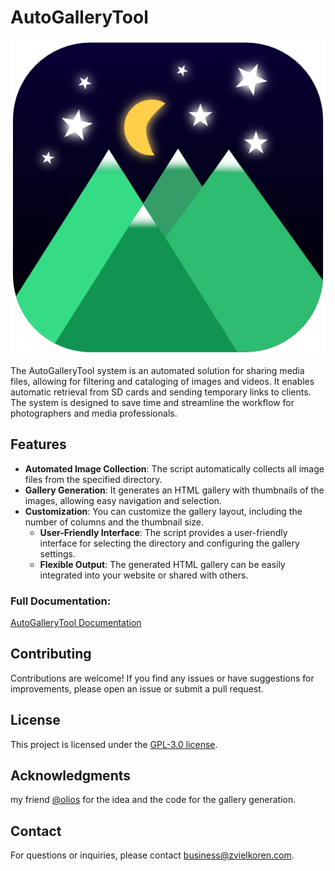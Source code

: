 # AutoGalleryTool
![AutoGalleryTool_Icon.png](/assets/icons/AutoGalleryTool_Icon.png "The Image for the app")

The AutoGalleryTool system is an automated solution for sharing media files, allowing for filtering and cataloging of images and videos. It enables automatic retrieval from SD cards and sending temporary links to clients. The system is designed to save time and streamline the workflow for photographers and media professionals.
## Features

- **Automated Image Collection**: The script automatically collects all image files from the specified directory.
- **Gallery Generation**: It generates an HTML gallery with thumbnails of the images, allowing easy navigation and selection.
- **Customization**: You can customize the gallery layout, including the number of columns and the thumbnail size.
    - **User-Friendly Interface**: The script provides a user-friendly interface for selecting the directory and configuring
      the gallery settings.
    - **Flexible Output**: The generated HTML gallery can be easily integrated into your website or shared with others.

### Full Documentation:
[AutoGalleryTool Documentation](https://github.com/zvielkoren/AutoGalleryTool/wiki)

## Contributing

Contributions are welcome! If you find any issues or have suggestions for improvements, please open an issue or submit a
pull request.

## License

This project is licensed under the [GPL-3.0 license](LICENSE).

## Acknowledgments
my friend [@olios](https://github.com/ArielWy) for the idea and the code for the gallery generation.

## Contact

For questions or inquiries, please contact [business@zvielkoren.com](mailto:business@zvielkoren.com).
